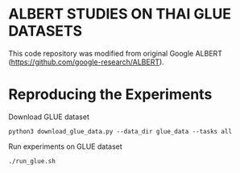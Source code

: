 
ALBERT STUDIES ON THAI GLUE DATASETS
====================================
This code repository was modified from original Google ALBERT (https://github.com/google-research/ALBERT).

Reproducing the Experiments
===========================

Download GLUE dataset
```
python3 download_glue_data.py --data_dir glue_data --tasks all
```

Run experiments on GLUE dataset
```
./run_glue.sh
```